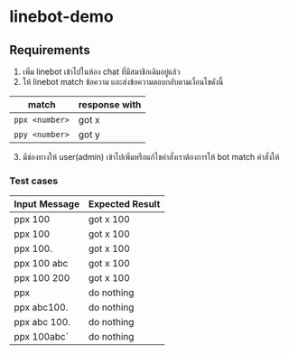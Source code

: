 # linebot-demo

## Requirements
1. เพิ่ม linebot เข้าไปในห้อง chat ที่มีสมาชิกเดิมอยู่แล้ว
2. ให้ linebot match ข้อความ และส่งข้อความตอบกลับตามเงื่อนไขดังนี้

| match | response with |
| ---- | ---- |
| `ppx <number>` | got x <number> |
| `ppy <number>` | got y <number> |

3. มีช่องทางให้ user(admin) เข้าไปเพิ่มหรือแก้ไขคำสั่งเราต้องการให้ bot match คำสั่งให้

### Test cases
| Input Message | Expected Result |
| ---- | ---- |
| ppx 100     | got x 100 |
| ppx  100    | got x 100 |
| ppx 100.    | got x 100 |
| ppx 100 abc | got x 100 |
| ppx 100 200 | got x 100 |
| ppx          | do nothing |
| ppx abc100.  | do nothing |
| ppx abc 100. | do nothing |
| ppx 100abc`  | do nothing |
